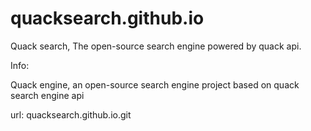 # quacksearch.github.io
Quack search, The open-source search engine powered by quack api.

<p>Info:</p>
Quack engine, an open-source search engine project based on quack search engine api

url: quacksearch.github.io.git
